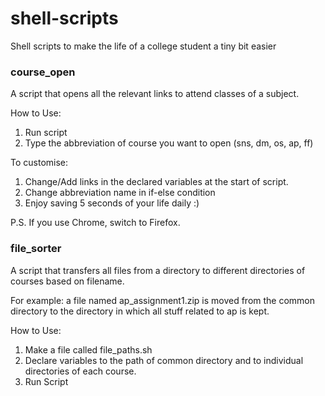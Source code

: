 # shell-scripts

Shell scripts to make the life of a college student a tiny bit easier

### course_open

A script that opens all the relevant links to attend classes of a subject.

How to Use:

1. Run script
2. Type the abbreviation of course you want to open (sns, dm, os, ap, ff)

To customise:

1. Change/Add links in the declared variables at the start of script.
2. Change abbreviation name in if-else condition
3. Enjoy saving 5 seconds of your life daily :)

P.S. If you use Chrome, switch to Firefox.

### file_sorter

A script that transfers all files from a directory to different directories of courses based on filename.

For example: a file named ap_assignment1.zip is moved from the common directory to the directory in which all stuff related to ap is kept.

How to Use:

1. Make a file called file_paths.sh
2. Declare variables to the path of common directory and to individual directories of each course.
3. Run Script
